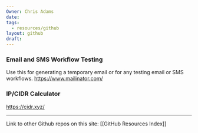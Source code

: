 ```yaml
---
Owner: Chris Adams
date: 
tags:
  - resources/github
layout: github
draft:
---
```



### Email and SMS Workflow Testing
Use this for generating a temporary email or for any testing email or SMS workflows.
https://www.mailinator.com/

### IP/CIDR Calculator
https://cidr.xyz/


---
Link to other Github repos on this site: [[GitHub Resources Index]]